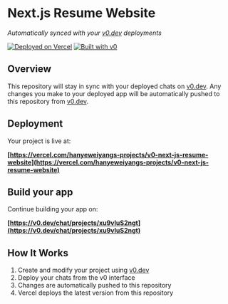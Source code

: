 # Next.js Resume Website

*Automatically synced with your [v0.dev](https://v0.dev) deployments*

[![Deployed on Vercel](https://img.shields.io/badge/Deployed%20on-Vercel-black?style=for-the-badge&logo=vercel)](https://vercel.com/hanyeweiyangs-projects/v0-next-js-resume-website)
[![Built with v0](https://img.shields.io/badge/Built%20with-v0.dev-black?style=for-the-badge)](https://v0.dev/chat/projects/xu9vluS2ngt)

## Overview

This repository will stay in sync with your deployed chats on [v0.dev](https://v0.dev).
Any changes you make to your deployed app will be automatically pushed to this repository from [v0.dev](https://v0.dev).

## Deployment

Your project is live at:

**[https://vercel.com/hanyeweiyangs-projects/v0-next-js-resume-website](https://vercel.com/hanyeweiyangs-projects/v0-next-js-resume-website)**

## Build your app

Continue building your app on:

**[https://v0.dev/chat/projects/xu9vluS2ngt](https://v0.dev/chat/projects/xu9vluS2ngt)**

## How It Works

1. Create and modify your project using [v0.dev](https://v0.dev)
2. Deploy your chats from the v0 interface
3. Changes are automatically pushed to this repository
4. Vercel deploys the latest version from this repository